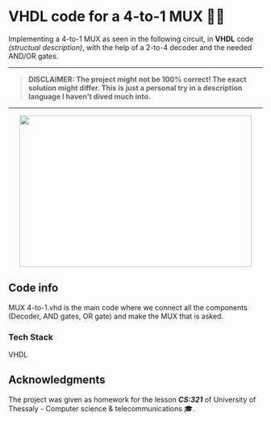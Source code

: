 # VHDL code for a 4-to-1 MUX 👨‍💻

Implementing a 4-to-1 MUX as seen in the following circuit, in **VHDL** code *(structual description)*, with the help of a 2-to-4 decoder and the needed AND/OR gates.

----

>**DISCLAIMER: The project might not be 100% correct! The exact solution might differ. This is just a personal try in a description language I haven't dived much into.**

----
<p align="center">
<img width="460" height="300" src="https://user-images.githubusercontent.com/33065686/211210204-2ff4f8d4-0e4b-4095-8547-2fc790b29762.png"
</p>


## Code info

MUX 4-to-1.vhd is the main code where we connect all the components (Decoder, AND gates, OR gate) and make the MUX that is asked.

### Tech Stack

VHDL

## Acknowledgments

The project was given as homework for the lesson ***CS:321*** of University of Thessaly - Computer science & telecommunications 🎓.



